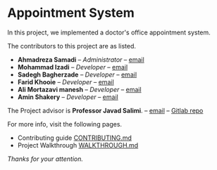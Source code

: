 # Appointment System
In this project, we implemented a doctor's office appointment system.

The contributors to this project are as listed.

* **Ahmadreza Samadi** – *Administrator* – [email](mailto:ahmadreza.smdi@gmail.com)
* **Mohammad Izadi** – *Developer* – [email](mailto:mmd.izadi97@gmail.com)
* **Sadegh Bagherzade** – *Developer* – [email](mailto:sadeghb97@gmail.com)
* **Farid Khooie** – *Developer* – [email](mailto:mohammadkhooie@gmail.com)
* **Ali Mortazavi manesh** – *Developer* – [email](mailto:alimortazavimanesh74@gmail.com)
* **Amin Shakery** – *Developer* – [email](mailto:amin.shakery1@gmail.com)


The Project advisor is **Professor Javad Salimi**. – [email](salimi.sartakhti@gmail.com) – [Gitlab repo](@javadsalimi)

For more info, visit the following pages.
* Contributing guide [CONTRIBUTING.md](CONTRIBUTING.md)
* Project Walkthrough [WALKTHROUGH.md](WALKTHROUGH.md)

*Thanks for your attention.*
